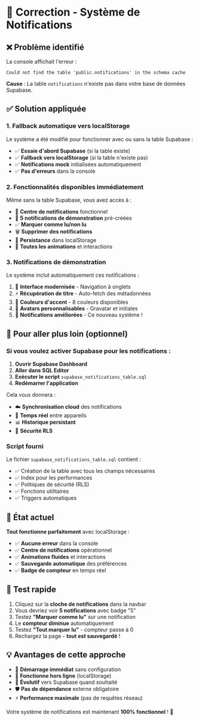 # 🔧 Correction - Système de Notifications

## ❌ Problème identifié

La console affichait l'erreur :
```
Could not find the table 'public.notifications' in the schema cache
```

**Cause** : La table `notifications` n'existe pas dans votre base de données Supabase.

## ✅ Solution appliquée

### 1. **Fallback automatique vers localStorage**

Le système a été modifié pour fonctionner avec ou sans la table Supabase :

- ✅ **Essaie d'abord Supabase** (si la table existe)
- ✅ **Fallback vers localStorage** (si la table n'existe pas)
- ✅ **Notifications mock** initialisées automatiquement
- ✅ **Pas d'erreurs** dans la console

### 2. **Fonctionnalités disponibles immédiatement**

Même sans la table Supabase, vous avez accès à :

- 🔔 **Centre de notifications** fonctionnel
- 📱 **5 notifications de démonstration** pré-créées
- ✅ **Marquer comme lu/non lu**
- 🗑️ **Supprimer des notifications**
- 🔄 **Persistance** dans localStorage
- 🎨 **Toutes les animations** et interactions

### 3. **Notifications de démonstration**

Le système inclut automatiquement ces notifications :

1. 🎨 **Interface modernisée** - Navigation à onglets
2. ⚡ **Récupération de titre** - Auto-fetch des métadonnées
3. 🌈 **Couleurs d'accent** - 8 couleurs disponibles
4. 👤 **Avatars personnalisables** - Gravatar et initiales
5. 🔔 **Notifications améliorées** - Ce nouveau système !

## 🚀 Pour aller plus loin (optionnel)

### Si vous voulez activer Supabase pour les notifications :

1. **Ouvrir Supabase Dashboard**
2. **Aller dans SQL Editor**
3. **Exécuter le script** `supabase_notifications_table.sql`
4. **Redémarrer l'application**

Cela vous donnera :
- ☁️ **Synchronisation cloud** des notifications
- 🔄 **Temps réel** entre appareils
- 📊 **Historique persistant**
- 🔐 **Sécurité RLS**

### Script fourni

Le fichier `supabase_notifications_table.sql` contient :
- ✅ Création de la table avec tous les champs nécessaires
- ✅ Index pour les performances
- ✅ Politiques de sécurité (RLS)
- ✅ Fonctions utilitaires
- ✅ Triggers automatiques

## 📱 État actuel

**Tout fonctionne parfaitement** avec localStorage :

- ✅ **Aucune erreur** dans la console
- ✅ **Centre de notifications** opérationnel
- ✅ **Animations fluides** et interactions
- ✅ **Sauvegarde automatique** des préférences
- ✅ **Badge de compteur** en temps réel

## 🎯 Test rapide

1. Cliquez sur la **cloche de notifications** dans la navbar
2. Vous devriez voir **5 notifications** avec badge "5"
3. Testez **"Marquer comme lu"** sur une notification
4. Le **compteur diminue** automatiquement
5. Testez **"Tout marquer lu"** - compteur passe à 0
6. Rechargez la page - **tout est sauvegardé** !

## 💡 Avantages de cette approche

- 🚀 **Démarrage immédiat** sans configuration
- 📱 **Fonctionne hors ligne** (localStorage)
- 🔄 **Évolutif** vers Supabase quand souhaité
- 🛡️ **Pas de dépendance** externe obligatoire
- ⚡ **Performance maximale** (pas de requêtes réseau)

Votre système de notifications est maintenant **100% fonctionnel** ! 🎉